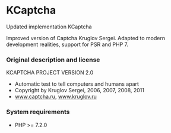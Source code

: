 # KCaptcha
Updated implementation KCaptcha

Improved version of Captcha Kruglov Sergei. Adapted to modern development realities, support for PSR and PHP 7.

### Original description and license

KCAPTCHA PROJECT VERSION 2.0
 * Automatic test to tell computers and humans apart
 * Copyright by Kruglov Sergei, 2006, 2007, 2008, 2011
 * www.captcha.ru, www.kruglov.ru


### System requirements

- PHP >= 7.2.0